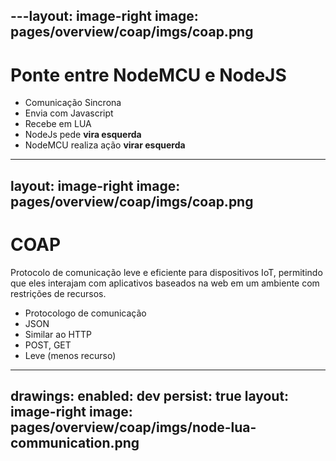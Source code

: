 ---layout: image-right
image: pages/overview/coap/imgs/coap.png
---
# Ponte entre NodeMCU e NodeJS


- Comunicação Sincrona
- Envia com Javascript
- Recebe em LUA
- NodeJs pede **vira esquerda**
- NodeMCU realiza ação **virar esquerda**



---
layout: image-right
image: pages/overview/coap/imgs/coap.png
---


# COAP

Protocolo de comunicação leve e eficiente para dispositivos IoT, permitindo que eles interajam com aplicativos baseados na web em um ambiente com restrições de recursos.

- Protocologo de comunicação
- JSON
- Similar ao HTTP
- POST, GET
- Leve (menos recurso)

---
drawings: 
  enabled: dev
  persist: true
layout: image-right
image: pages/overview/coap/imgs/node-lua-communication.png
---
